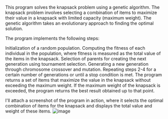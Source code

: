 This program solves the knapsack problem using a genetic algorithm. The knapsack problem involves selecting a combination of items to maximize their value in a knapsack with limited capacity (maximum weight). The genetic algorithm takes an evolutionary approach to finding the optimal solution.

The program implements the following steps:

Initialization of a random population.
Computing the fitness of each individual in the population, where fitness is measured as the total value of the items in the knapsack.
Selection of parents for creating the next generation using tournament selection.
Generating a new generation through chromosome crossover and mutation.
Repeating steps 2-4 for a certain number of generations or until a stop condition is met.
The program returns a set of items that maximize the value in the knapsack without exceeding the maximum weight. If the maximum weight of the knapsack is exceeded, the program returns the best result obtained up to that point.

I'll attach a screenshot of the program in action, where it selects the optimal combination of items for the knapsack and displays the total value and weight of these items.
![image](https://github.com/dmytroserhiienko/backpacks/assets/73895498/eb6cdf20-4bf8-46d4-81a9-5dd399a0a6a4)
